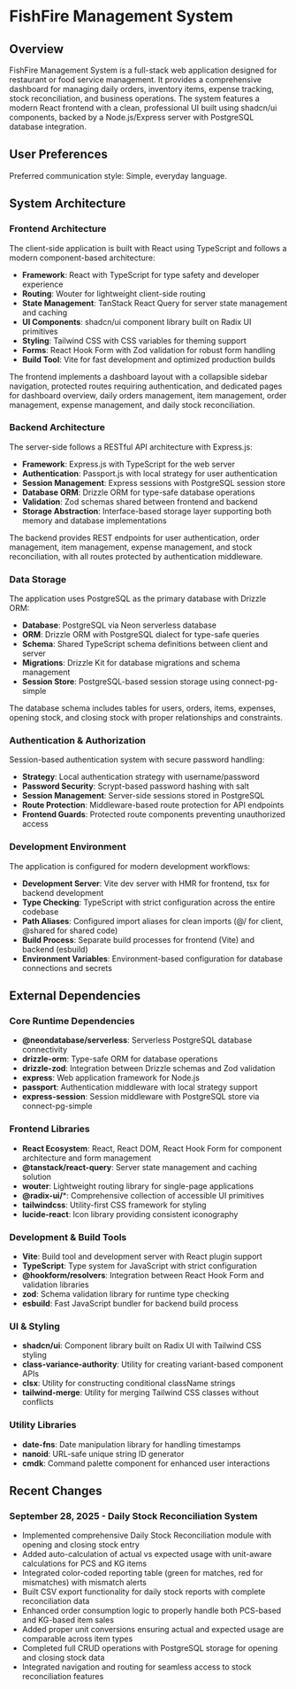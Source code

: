 # FishFire Management System

## Overview

FishFire Management System is a full-stack web application designed for restaurant or food service management. It provides a comprehensive dashboard for managing daily orders, inventory items, expense tracking, stock reconciliation, and business operations. The system features a modern React frontend with a clean, professional UI built using shadcn/ui components, backed by a Node.js/Express server with PostgreSQL database integration.

## User Preferences

Preferred communication style: Simple, everyday language.

## System Architecture

### Frontend Architecture
The client-side application is built with React using TypeScript and follows a modern component-based architecture:

- **Framework**: React with TypeScript for type safety and developer experience
- **Routing**: Wouter for lightweight client-side routing
- **State Management**: TanStack React Query for server state management and caching
- **UI Components**: shadcn/ui component library built on Radix UI primitives
- **Styling**: Tailwind CSS with CSS variables for theming support
- **Forms**: React Hook Form with Zod validation for robust form handling
- **Build Tool**: Vite for fast development and optimized production builds

The frontend implements a dashboard layout with a collapsible sidebar navigation, protected routes requiring authentication, and dedicated pages for dashboard overview, daily orders management, item management, order management, expense management, and daily stock reconciliation.

### Backend Architecture
The server-side follows a RESTful API architecture with Express.js:

- **Framework**: Express.js with TypeScript for the web server
- **Authentication**: Passport.js with local strategy for user authentication
- **Session Management**: Express sessions with PostgreSQL session store
- **Database ORM**: Drizzle ORM for type-safe database operations
- **Validation**: Zod schemas shared between frontend and backend
- **Storage Abstraction**: Interface-based storage layer supporting both memory and database implementations

The backend provides REST endpoints for user authentication, order management, item management, expense management, and stock reconciliation, with all routes protected by authentication middleware.

### Data Storage
The application uses PostgreSQL as the primary database with Drizzle ORM:

- **Database**: PostgreSQL via Neon serverless database
- **ORM**: Drizzle ORM with PostgreSQL dialect for type-safe queries
- **Schema**: Shared TypeScript schema definitions between client and server
- **Migrations**: Drizzle Kit for database migrations and schema management
- **Session Store**: PostgreSQL-based session storage using connect-pg-simple

The database schema includes tables for users, orders, items, expenses, opening stock, and closing stock with proper relationships and constraints.

### Authentication & Authorization
Session-based authentication system with secure password handling:

- **Strategy**: Local authentication strategy with username/password
- **Password Security**: Scrypt-based password hashing with salt
- **Session Management**: Server-side sessions stored in PostgreSQL
- **Route Protection**: Middleware-based route protection for API endpoints
- **Frontend Guards**: Protected route components preventing unauthorized access

### Development Environment
The application is configured for modern development workflows:

- **Development Server**: Vite dev server with HMR for frontend, tsx for backend development
- **Type Checking**: TypeScript with strict configuration across the entire codebase
- **Path Aliases**: Configured import aliases for clean imports (@/ for client, @shared for shared code)
- **Build Process**: Separate build processes for frontend (Vite) and backend (esbuild)
- **Environment Variables**: Environment-based configuration for database connections and secrets

## External Dependencies

### Core Runtime Dependencies
- **@neondatabase/serverless**: Serverless PostgreSQL database connectivity
- **drizzle-orm**: Type-safe ORM for database operations
- **drizzle-zod**: Integration between Drizzle schemas and Zod validation
- **express**: Web application framework for Node.js
- **passport**: Authentication middleware with local strategy support
- **express-session**: Session middleware with PostgreSQL store via connect-pg-simple

### Frontend Libraries
- **React Ecosystem**: React, React DOM, React Hook Form for component architecture and form management
- **@tanstack/react-query**: Server state management and caching solution
- **wouter**: Lightweight routing library for single-page applications
- **@radix-ui/***: Comprehensive collection of accessible UI primitives
- **tailwindcss**: Utility-first CSS framework for styling
- **lucide-react**: Icon library providing consistent iconography

### Development & Build Tools
- **Vite**: Build tool and development server with React plugin support
- **TypeScript**: Type system for JavaScript with strict configuration
- **@hookform/resolvers**: Integration between React Hook Form and validation libraries
- **zod**: Schema validation library for runtime type checking
- **esbuild**: Fast JavaScript bundler for backend build process

### UI & Styling
- **shadcn/ui**: Component library built on Radix UI with Tailwind CSS styling
- **class-variance-authority**: Utility for creating variant-based component APIs
- **clsx**: Utility for constructing conditional className strings
- **tailwind-merge**: Utility for merging Tailwind CSS classes without conflicts

### Utility Libraries
- **date-fns**: Date manipulation library for handling timestamps
- **nanoid**: URL-safe unique string ID generator
- **cmdk**: Command palette component for enhanced user interactions

## Recent Changes

### September 28, 2025 - Daily Stock Reconciliation System
- Implemented comprehensive Daily Stock Reconciliation module with opening and closing stock entry
- Added auto-calculation of actual vs expected usage with unit-aware calculations for PCS and KG items
- Integrated color-coded reporting table (green for matches, red for mismatches) with mismatch alerts
- Built CSV export functionality for daily stock reports with complete reconciliation data
- Enhanced order consumption logic to properly handle both PCS-based and KG-based item sales
- Added proper unit conversions ensuring actual and expected usage are comparable across item types
- Completed full CRUD operations with PostgreSQL storage for opening and closing stock data
- Integrated navigation and routing for seamless access to stock reconciliation features